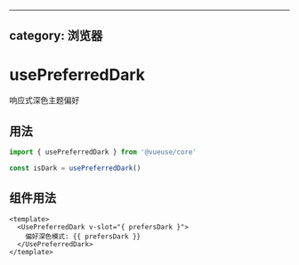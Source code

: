 <!--
 * @Author: wteano wzgtao@foxmail.com
 * @Date: 2025-10-29 09:19:17
 * @LastEditors: wteano wzgtao@foxmail.com
 * @LastEditTime: 2025-10-29 11:45:08
 * @FilePath: \vueuse\packages\core\usePreferredDark\index.md
 * @Description: 这是默认设置,请设置`customMade`, 打开koroFileHeader查看配置 进行设置: https://github.com/OBKoro1/koro1FileHeader/wiki/%E9%85%8D%E7%BD%AE
-->
---
category: 浏览器
---

# usePreferredDark

响应式深色主题偏好

## 用法

```ts
import { usePreferredDark } from '@vueuse/core'

const isDark = usePreferredDark()
```

## 组件用法

```vue
<template>
  <UsePreferredDark v-slot="{ prefersDark }">
    偏好深色模式: {{ prefersDark }}
  </UsePreferredDark>
</template>
```